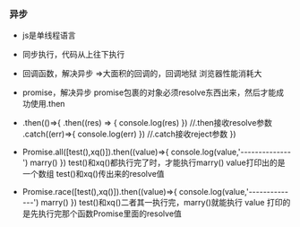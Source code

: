 ### 异步   
   - js是单线程语言 
   - 同步执行，代码从上往下执行
   - 回调函数，解决异步    =>大面积的回调的，回调地狱 浏览器性能消耗大
   - promise，解决异步   promise包裹的对象必须resolve东西出来，然后才能成功使用.then
   - .then(()=>{
        .then((res) => {
                console.log(res)
            })
            //.then接收resolve参数
        .catch((err)=>{
                console.log(err)
            })
            //.catch接收reject参数
   })
   -  Promise.all([test(),xq()]).then((value)=>{
            console.log(value,'--------------')
            marry()
        })
        test()和xq()都执行完了时，才能执行marry()
        value打印出的是 一个数组 test()和xq()传出来的resolve值

   -  Promise.race([test(),xq()]).then((value)=>{
            console.log(value,'--------------')
            marry()
        })
        test()和xq()二者其一执行完，marry()就能执行
        value 打印的是先执行完那个函数Promise里面的resolve值
        